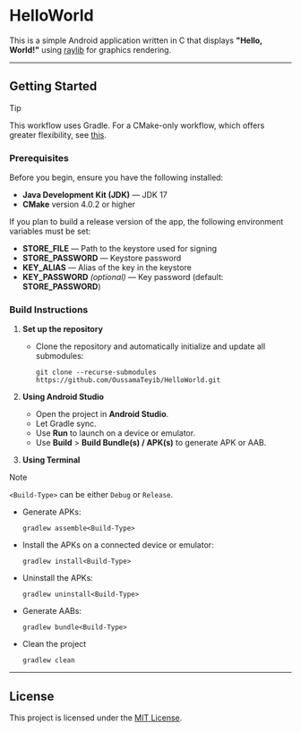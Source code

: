 # HelloWorld

This is a simple Android application written in C that displays **"Hello, World!"** using [raylib](https://github.com/raysan5/raylib) for graphics rendering.

---

## Getting Started
> [!TIP]
> This workflow uses Gradle. For a CMake-only workflow, which offers greater flexibility, see [this](https://github.com/OussamaTeyib/HelloWorld/tree/v1.0.0++).

### Prerequisites

Before you begin, ensure you have the following installed:

- **Java Development Kit (JDK)** — JDK 17
- **CMake** version 4.0.2 or higher

If you plan to build a release version of the app, the following environment variables must be set:
- **STORE_FILE** — Path to the keystore used for signing
- **STORE_PASSWORD** — Keystore password
- **KEY_ALIAS** — Alias of the key in the keystore
- **KEY_PASSWORD** *(optional)* — Key password (default: **STORE_PASSWORD**)

### Build Instructions

1. **Set up the repository**

   - Clone the repository and automatically initialize and update all submodules:
     ```
     git clone --recurse-submodules https://github.com/OussamaTeyib/HelloWorld.git
     ```

2. **Using Android Studio**

   - Open the project in **Android Studio**.
   - Let Gradle sync.
   - Use **Run** to launch on a device or emulator.
   - Use **Build** > **Build Bundle(s) / APK(s)** to generate APK or AAB.

3. **Using Terminal**

> [!NOTE]
> `<Build-Type>` can be either `Debug` or `Release`.

   - Generate APKs:
     ```
     gradlew assemble<Build-Type>
     ```

   - Install the APKs on a connected device or emulator:
     ```
     gradlew install<Build-Type>
     ```

   - Uninstall the APKs:
     ```
     gradlew uninstall<Build-Type>
     ```

   - Generate AABs:
     ```
     gradlew bundle<Build-Type>
     ```

   - Clean the project
     ```
     gradlew clean
     ```

---

## License

This project is licensed under the [MIT License](LICENSE).

